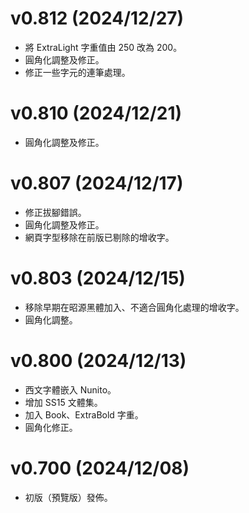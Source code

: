 v0.812 (2024/12/27)
====
- 將 ExtraLight 字重值由 250 改為 200。
- 圓角化調整及修正。
- 修正一些字元的連筆處理。

v0.810 (2024/12/21)
====
- 圓角化調整及修正。

v0.807 (2024/12/17)
====
- 修正拔腳錯誤。
- 圓角化調整及修正。
- 網頁字型移除在前版已剔除的增收字。

v0.803 (2024/12/15)
====
- 移除早期在昭源黑體加入、不適合圓角化處理的增收字。
- 圓角化調整。

v0.800 (2024/12/13)
====
- 西文字體嵌入 Nunito。
- 增加 SS15 文體集。
- 加入 Book、ExtraBold 字重。
- 圓角化修正。

v0.700 (2024/12/08)
====
- 初版（預覽版）發佈。